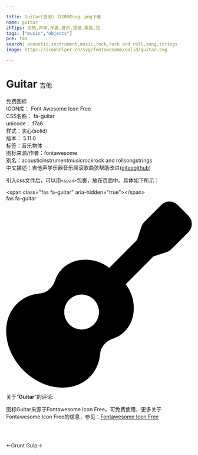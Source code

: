 ```yaml
---

title: Guitar(吉他) ICON转svg、png下载
name: guitar
zhTips: 吉他,声学,乐器,音乐,摇滚,歌曲,弦
tags: ["music","objects"]
pre: fas
search: acoustic,instrument,music,rock,rock and roll,song,strings
image: https://iconhelper.cn/svg/fontawesome/solid/guitar.svg

---
```


# Guitar  <small style="font-size: 60%;font-weight: 100">吉他</small>


<div class="detail-page">
<p>
<span><span class="badge-success badge">免费图标</span> </span>
<br/>
<span>
ICON库：
<span class="badge-secondary badge">Font Awesome Icon Free</span> 
</span>
<br/>
<span>
CSS名称：
<span class="badge-secondary badge">fa-guitar</span> 
</span>
<br/>
<span>
unicode：
<span class="badge-secondary badge">f7a6</span> 
<copy-btn content='f7a6' btn-title=""></copy-btn>
<copy-btn :content='String.fromCodePoint(parseInt("f7a6", 16))' btn-title="复制U"></copy-btn>
</span><br/><span>样式：<span class="badge-light badge">实心(solid)</span></span>
<br/>
<span>
版本：
<span class="badge-secondary badge">5.11.0</span> 
</span><br/><span>标签：<span class="badge-light badge"><router-link to="/tags/music.html">音乐</router-link></span><span class="badge-light badge"><router-link to="/tags/objects.html">物体</router-link></span></span>
<br/>
<span>图标来源/作者：<span class="badge-light badge">fontawesome</span></span> 
<br/>
<span>别名：<span class="badge-light badge">acoustic</span><span class="badge-light badge">instrument</span><span class="badge-light badge">music</span><span class="badge-light badge">rock</span><span class="badge-light badge">rock and roll</span><span class="badge-light badge">song</span><span class="badge-light badge">strings</span></span><br/><span class="zh-detail">中文描述：<span class="badge-primary badge">吉他</span><span class="badge-primary badge">声学</span><span class="badge-primary badge">乐器</span><span class="badge-primary badge">音乐</span><span class="badge-primary badge">摇滚</span><span class="badge-primary badge">歌曲</span><span class="badge-primary badge">弦</span><span class="help-link"><span>帮助改进</span>(<a href="https://gitee.com/liuwave/icon-helper/edit/master/json/fontawesome/solid/guitar.json" target="_blank" rel="noopener noreferrer">gitee</a><a href="https://github.com/liuwave/icon-helper/edit/master/json/fontawesome/solid/guitar.json" target="_blank" rel="noopener noreferrer">github</a></span>)</span><br/>
</p>
</div>
<div class="alert alert-dark">
  <i class="fas fa-guitar fa-xs"></i>
  <i class="fas fa-guitar fa-sm"></i>
  <i class="fas fa-guitar fa-lg"></i>
  <i class="fas fa-guitar fa-2x"></i>
  <i class="fas fa-guitar fa-3x"></i>
  <i class="fas fa-guitar fa-5x"></i>
  <i class="fas fa-guitar fa-7x"></i>
</div>
<div>
  <p>引入css文件后，可以用<code>&lt;span&gt;</code>包裹，放在页面中。具体如下所示：    
  </p>
  <div class="alert alert-primary" style="font-size: 14px">
    &lt;span class="fas fa-guitar" aria-hidden="true"&gt;&lt;/span&gt;
    <copy-btn content='<span class="fas fa-guitar" aria-hidden="true"></span>'></copy-btn>
  </div>
  <div class="alert alert-secondary">
    <i class="fas fa-guitar"
    style="font-size: 24px"
    aria-hidden="true"></i> fas fa-guitar
    <copy-btn content="fas fa-guitar" btn-title="复制图标名称"></copy-btn>
  </div>
</div>
<div id="svg" class="svg-wrap">
<svg xmlns="http://www.w3.org/2000/svg" viewBox="0 0 512 512"><path d="M502.63 39L473 9.37a32 32 0 0 0-45.26 0L381.46 55.7a35.14 35.14 0 0 0-8.53 13.79L360.77 106l-76.26 76.26c-12.16-8.76-25.5-15.74-40.1-19.14-33.45-7.78-67-.88-89.88 22a82.45 82.45 0 0 0-20.24 33.47c-6 18.56-23.21 32.69-42.15 34.46-23.7 2.27-45.73 11.45-62.61 28.44C-16.11 327-7.9 409 47.58 464.45S185 528 230.56 482.52c17-16.88 26.16-38.9 28.45-62.71 1.76-18.85 15.89-36.13 34.43-42.14a82.6 82.6 0 0 0 33.48-20.25c22.87-22.88 29.74-56.36 22-89.75-3.39-14.64-10.37-28-19.16-40.2L406 151.23l36.48-12.16a35.14 35.14 0 0 0 13.79-8.53l46.33-46.32a32 32 0 0 0 .03-45.22zM208 352a48 48 0 1 1 48-48 48 48 0 0 1-48 48z"/></svg>
</div>
<detail full-name='fa-guitar'></detail>
<div class="icon-detail__container">
<p>关于“<b>Guitar</b>”的评论:</p>
</div>
<Vssue title="关于“Guitar”的评论" />    
<div><p>图标Guitar来源于Fontawesome Icon Free，可免费使用，更多关于  Fontawesome Icon Free的信息，参见：<a target="_blank" href="https://iconhelper.cn/fontawesome.html">Fontawesome Icon Free</a>
</p></div>

<div style="padding:2rem 0 " class="page-nav"><p class="inner"><span class="prev">←<router-link to="/icon/brands/grunt.html">Grunt</router-link></span> <span class="next"><router-link to="/icon/brands/gulp.html">Gulp</router-link>→</span></p></div>
